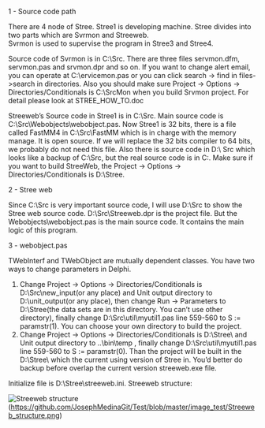1 - Source code path

There are 4 node of Stree. Stree1 is developing machine. Stree divides into two parts which are Svrmon and Streeweb.  
Svrmon is used to supervise the program in Stree3 and Stree4.

Source code of Svrmon is in C:\Src. There are three files servmon.dfm,  servmon.pas and srvmon.dpr and so on. If you want to change alert email, you can operate at C:\ervicemon.pas or you can click search -> find in files->search in directories. Also you should make sure Project -> Options -> Directories/Conditionals is C:\SrcMon when you build Srvmon project. For detail please look at STREE_HOW_TO.doc

Streeweb’s Source code in Stree1 is in C:\Src. Main source code is C:\Src\Webobjects\webobject.pas. Now Stree1 is 32 bits, there is a file called FastMM4 in C:\Src\FastMM which is in charge with the memory manage. It is open source. If we will replace the 32 bits compiler to 64 bits, we probably do not need this file. Also there is source code in D:\ Src which looks like a backup of C:\Src, but the real source code is in C:\. Make sure if you want to build StreeWeb, the Project -> Options -> Directories/Conditionals is D:\Stree.

2 - Stree web 

Since C:\Src is very important source code, I will use D:\Src to show the Stree web source code. D:\Src\Streeweb.dpr is the project file. But the Webobjects\webobject.pas is the main source code. It contains the main logic of this program. 

3 - webobject.pas

TWebInterf and TWebObject are mutually dependent classes. You have two ways to change parameters in Delphi.

1.	Change Project -> Options -> Directories/Conditionals is D:\Src\new_input(or any place) and  Unit output directory to D:\unit_output(or any place), then change Run -> Parameters  to D:\Stree\(the data sets are in this directory. You can’t use other directory), finally change D:\Src\util\myutil1.pas line 559-560 to S := paramstr(1). You can choose your own directory to build the project.
2.	Change Project -> Options -> Directories/Conditionals is D:\Stree\ and Unit output directory to ..\bin\temp , finally change D:\Src\util\myutil1.pas line 559-560 to S := paramstr(0). Than the project will be built in the D:\Stree\ which the current using version of Stree in. You’d better do backup before overlap the current version streeweb.exe file.

Initialize file is D:\Stree\streeweb.ini.
Streeweb structure:

![Streeweb structure] (https://github.com/JosephMedinaGit/Test/blob/master/image_test/Streeweb_structure.png)

[Streeweb structure]: (https://github.com/JosephMedinaGit/Test/blob/master/image_test/Streeweb_structure.png) "Streeweb structure"

